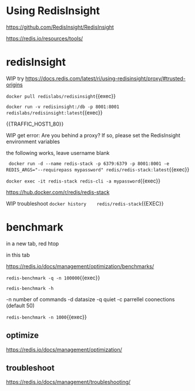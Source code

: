 # Using RedisInsight

https://github.com/RedisInsight/RedisInsight

https://redis.io/resources/tools/

# redisInsight

WIP try https://docs.redis.com/latest/ri/using-redisinsight/proxy/#trusted-origins

`docker pull redislabs/redisinsight`{{exec}}

`docker run -v redisinsight:/db -p 8001:8001 redislabs/redisinsight:latest`{{exec}}

{{TRAFFIC_HOST1_80}}

WIP get error: Are you behind a proxy? If so, please set the RedisInsight environment variables

the following works, leave username blank

` docker run -d --name redis-stack -p 6379:6379 -p 8001:8001 -e REDIS_ARGS="--requirepass mypassword" redis/redis-stack:latest`{{exec}}

`docker exec -it redis-stack redis-cli -a mypassword`{{exec}}

https://hub.docker.com/r/redis/redis-stack

WIP troubleshoot
`docker history    redis/redis-stack`{{EXEC}}




# benchmark

in a new tab, red htop

in this tab


https://redis.io/docs/management/optimization/benchmarks/





`redis-benchmark -q -n 100000`{{exec}}

`redis-benchmark -h`

-n number of commands
-d datasize 
-q quiet
-c parrellel coonections (default 50)


`redis-benchmark -n 1000`{{exec}}

## optimize

https://redis.io/docs/management/optimization/

## troubleshoot

https://redis.io/docs/management/troubleshooting/

